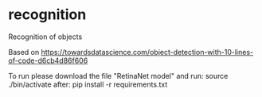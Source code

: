 # recognition
Recognition of objects

Based on
https://towardsdatascience.com/object-detection-with-10-lines-of-code-d6cb4d86f606

To run please download the file "RetinaNet model"
and run:
source ./bin/activate
after:
pip install -r requirements.txt
